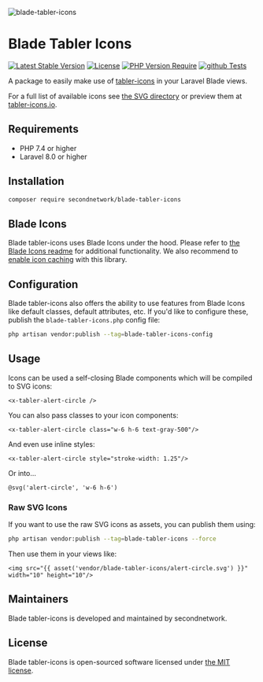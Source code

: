 ![blade-tabler-icons](https://user-images.githubusercontent.com/13808106/190656285-ced1289f-b1d3-4e10-bc1a-728023633cc1.png)

# Blade Tabler Icons

[![Latest Stable Version](http://poser.pugx.org/secondnetwork/blade-tabler-icons/v)](https://github.com/secondnetwork/blade-tabler-icons) 
[![License](http://poser.pugx.org/secondnetwork/blade-tabler-icons/license)](https://github.com/secondnetwork/blade-tabler-icons/blob/main/LICENSE.md) 
[![PHP Version Require](http://poser.pugx.org/secondnetwork/blade-tabler-icons/require/php)](https://github.com/secondnetwork/blade-tabler-icons)
[![github Tests](https://github.com/secondnetwork/blade-tabler-icons/workflows/Tests/badge.svg)](https://github.com/secondnetwork/blade-tabler-icons/actions?query=workflow%3ATests) 

A package to easily make use of [tabler-icons](https://github.com/tabler/tabler-icons) in your Laravel Blade views.

For a full list of available icons see [the SVG directory](resources/svg) or preview them at [tabler-icons.io](https://tabler-icons.io/).

## Requirements

- PHP 7.4 or higher
- Laravel 8.0 or higher

## Installation

```bash
composer require secondnetwork/blade-tabler-icons
```

## Blade Icons

Blade tabler-icons uses Blade Icons under the hood. Please refer to [the Blade Icons readme](https://github.com/blade-ui-kit/blade-icons) for additional functionality. We also recommend to [enable icon caching](https://github.com/blade-ui-kit/blade-icons#caching) with this library.

## Configuration

Blade tabler-icons also offers the ability to use features from Blade Icons like default classes, default attributes, etc. If you'd like to configure these, publish the `blade-tabler-icons.php` config file:

```bash
php artisan vendor:publish --tag=blade-tabler-icons-config
```

## Usage

Icons can be used a self-closing Blade components which will be compiled to SVG icons:

```blade
<x-tabler-alert-circle />
```

You can also pass classes to your icon components:

```blade
<x-tabler-alert-circle class="w-6 h-6 text-gray-500"/>
```

And even use inline styles:

```blade
<x-tabler-alert-circle style="stroke-width: 1.25"/>
```

Or into...
```blade
@svg('alert-circle', 'w-6 h-6')
```

### Raw SVG Icons

If you want to use the raw SVG icons as assets, you can publish them using:

```bash
php artisan vendor:publish --tag=blade-tabler-icons --force
```

Then use them in your views like:

```blade
<img src="{{ asset('vendor/blade-tabler-icons/alert-circle.svg') }}" width="10" height="10"/>
```

## Maintainers

Blade tabler-icons is developed and maintained by secondnetwork.

## License

Blade tabler-icons is open-sourced software licensed under [the MIT license](LICENSE.md).

